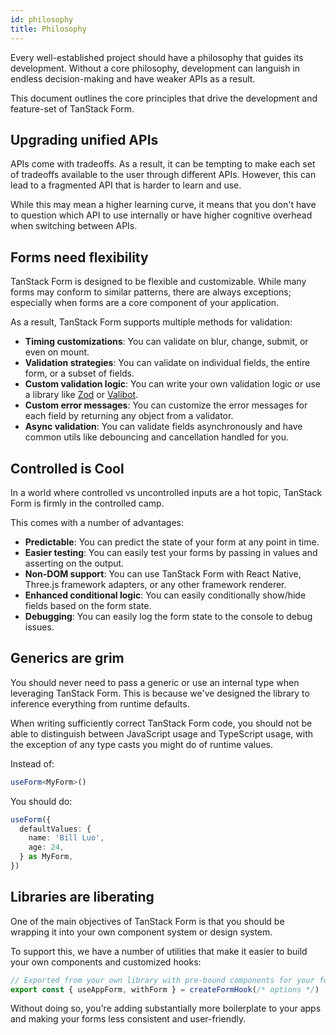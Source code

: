 ```yaml
---
id: philosophy
title: Philosophy
---
```


Every well-established project should have a philosophy that guides its development. Without a core philosophy, development can languish in endless decision-making and have weaker APIs as a result.

This document outlines the core principles that drive the development and feature-set of TanStack Form.

## Upgrading unified APIs

APIs come with tradeoffs. As a result, it can be tempting to make each set of tradeoffs available to the user through different APIs. However, this can lead to a fragmented API that is harder to learn and use.

While this may mean a higher learning curve, it means that you don't have to question which API to use internally or have higher cognitive overhead when switching between APIs.

## Forms need flexibility

TanStack Form is designed to be flexible and customizable. While many forms may conform to similar patterns, there are always exceptions; especially when forms are a core component of your application.

As a result, TanStack Form supports multiple methods for validation:

- **Timing customizations**: You can validate on blur, change, submit, or even on mount.
- **Validation strategies**: You can validate on individual fields, the entire form, or a subset of fields.
- **Custom validation logic**: You can write your own validation logic or use a library like [Zod](https://zod.dev/) or [Valibot](https://valibot.dev/).
- **Custom error messages**: You can customize the error messages for each field by returning any object from a validator.
- **Async validation**: You can validate fields asynchronously and have common utils like debouncing and cancellation handled for you.

## Controlled is Cool

In a world where controlled vs uncontrolled inputs are a hot topic, TanStack Form is firmly in the controlled camp.

This comes with a number of advantages:

- **Predictable**: You can predict the state of your form at any point in time.
- **Easier testing**: You can easily test your forms by passing in values and asserting on the output.
- **Non-DOM support**: You can use TanStack Form with React Native, Three.js framework adapters, or any other framework renderer.
- **Enhanced conditional logic**: You can easily conditionally show/hide fields based on the form state.
- **Debugging**: You can easily log the form state to the console to debug issues.

## Generics are grim

You should never need to pass a generic or use an internal type when leveraging TanStack Form. This is because we've designed the library to inference everything from runtime defaults.

When writing sufficiently correct TanStack Form code, you should not be able to distinguish between JavaScript usage and TypeScript usage, with the exception of any type casts you might do of runtime values.

Instead of:

```typescript
useForm<MyForm>()
```

You should do:

```typescript
useForm({
  defaultValues: {
    name: 'Bill Luo',
    age: 24,
  } as MyForm,
})
```

## Libraries are liberating

One of the main objectives of TanStack Form is that you should be wrapping it into your own component system or design system.

To support this, we have a number of utilities that make it easier to build your own components and customized hooks:

```typescript
// Exported from your own library with pre-bound components for your forms.
export const { useAppForm, withForm } = createFormHook(/* options */)
```

Without doing so, you're adding substantially more boilerplate to your apps and making your forms less consistent and user-friendly.
